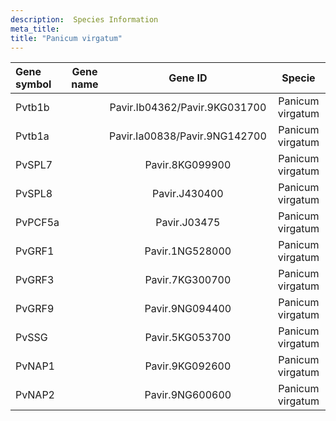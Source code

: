```yaml
---
description:  Species Information
meta_title:
title: "Panicum virgatum"
---
```

|Gene symbol |  Gene name | Gene ID | Specie |
|:-------|:------:|:----:|:----:|
| Pvtb1b |  | Pavir.Ib04362/Pavir.9KG031700 | Panicum virgatum |
| Pvtb1a |  | Pavir.Ia00838/Pavir.9NG142700 | Panicum virgatum |
| PvSPL7 |  | Pavir.8KG099900 | Panicum virgatum |
| PvSPL8 |  | Pavir.J430400 | Panicum virgatum |
| PvPCF5a |  | Pavir.J03475 | Panicum virgatum |
| PvGRF1 |  | Pavir.1NG528000 | Panicum virgatum |
| PvGRF3 |  | Pavir.7KG300700 | Panicum virgatum |
| PvGRF9 |  | Pavir.9NG094400 | Panicum virgatum |
| PvSSG |  | Pavir.5KG053700 | Panicum virgatum |
| PvNAP1 |  | Pavir.9KG092600 | Panicum virgatum |
| PvNAP2 |  | Pavir.9NG600600 | Panicum virgatum |
